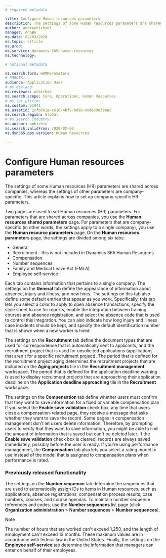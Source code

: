 ```yaml
---
# required metadata

title: Configure Human resources parameters
description: The settings of some Human resources parameters are shared across companies, whereas the settings of other parameters are company-specific. This article explains how to set up company-specific HR parameters.
author: andreabichsel
manager: AnnBe
ms.date: 02/03/2020
ms.topic: article
ms.prod: 
ms.service: dynamics-365-human-resources
ms.technology: 

# optional metadata

ms.search.form: HRMParameters
# ROBOTS: 
audience: Application User
# ms.devlang: 
ms.reviewer: anbichse
ms.search.scope: Core, Operations, Human Resources
# ms.tgt_pltfrm: 
ms.custom: 51941
ms.assetid: 2cfb061a-a616-4bf9-9d98-9cde00039eec
ms.search.region: Global
# ms.search.industry: 
ms.author: anbichse
ms.search.validFrom: 2020-02-03
ms.dyn365.ops.version: Human Resources

---
```


# Configure Human resources parameters

The settings of some Human resources (HR) parameters are shared across companies, whereas the settings of other parameters are company-specific. This article explains how to set up company-specific HR parameters.

Two pages are used to set Human resources (HR) parameters. For parameters that are shared across companies, you use the **Human resources shared parameters** page. For parameters that are company-specific (in other words, the settings apply to a single company), you use the **Human resource parameters** page. On the **Human resources parameters** page, the settings are divided among six tabs:

-   General
-   Recruitment - this is not included in Dynamics 365 Human Resources
-   Compensation
-   Number sequences
-   Family and Medical Leave Act (FMLA)
-   Employee self-service

Each tab contains information that pertains to a single company. The settings on the **General** tab define the appearance of information about absence, injury and illness, and new hires. The settings on this tab also define some default entries that appear as you work. Specifically, this tab lets you select a color to apply to open absence transactions, specify the style sheet to use for reports, enable the integration between training courses and absence registration, and select the absence code that is used to control this integration. You can also indicate how long injury and illness case incidents should be kept, and specify the default identification number that is shown when a new worker is hired. 

The settings on the **Recruitment** tab define the document types that are used for correspondence that is automatically sent to applicants, and the recruitment project that is used for unsolicited applications (applications that aren't for a specific recruitment project). The period that is defined for the recruitment project aging determines the recruitment projects that are included on the **Aging projects** tile in the **Recruitment management** workspace. The period that is defined for the application deadline warning is used to display recruitment projects that are approaching their application deadline on the **Application deadline approaching** tile in the **Recruitment** workspace. 

The settings on the **Compensation** tab define whether users must confirm that they want to save information for a fixed or variable compensation plan. If you select the **Enable save validation** check box, any time that users close a compensation-related page, they receive a message that asks whether they want to save the record. Some pages in compensation management don't let users delete information. Therefore, by prompting users to verify that they want to save information, you might be able to limit the amount of information that is saved but can't be deleted later. If the **Enable save validation** check box is cleared, records are always saved immediately, possibly before the user is ready. If you're using performance management, the **Compensation** tab also lets you select a rating model to use instead of the model that is assigned to compensation plans when performance is rated. 

### Previously released functionality

The settings on the **Number sequence** tab determine the sequences that are used to automatically assign IDs to items in Human resources, such as applications, absence registrations, compensation process results, case numbers, courses, and course agendas. To maintain number sequence references and codes, use the **Number sequences** list page (click **Organization administration** &gt; **Number sequences** &gt; **Number sequences**).

> [!NOTE]
> The number of hours that are worked can't exceed 1,250, and the length of employment can't exceed 12 months. These maximum values are in accordance with federal law in the United States. Finally, the settings on the **Employee self-service** tab determine the information that managers can enter on behalf of their employees.

